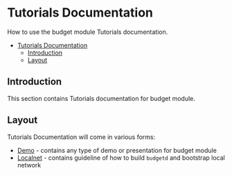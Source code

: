 # Tutorials Documentation

How to use the budget module Tutorials documentation.

- [Tutorials Documentation](#tutorials-documentation)
  - [Introduction](#introduction)
  - [Layout](#layout)

## Introduction

This section contains Tutorials documentation for budget module. 

## Layout

Tutorials Documentation will come in various forms:

* [Demo](./demo) - contains any type of demo or presentation for budget module
* [Localnet](./localnet) - contains guideline of how to build `budgetd` and bootstrap local network